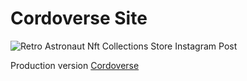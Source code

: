 # Cordoverse Site

![Retro Astronaut Nft Collections Store Instagram Post](https://user-images.githubusercontent.com/17903423/160619235-66fa2282-3ff2-4c71-a596-fbc19f23c6ef.png)


Production version [Cordoverse](https://www.cordoverse.com/)

